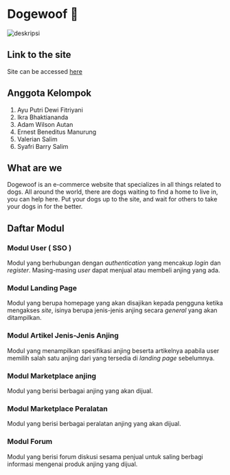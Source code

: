 # Dogewoof :dog:

![deskripsi](https://github.com/valeelim/dogewoof/actions/workflows/dpl.yml/badge.svg)

## Link to the site

Site can be accessed [here](https://dogewoof.herokuapp.com/)

## Anggota Kelompok
1. Ayu Putri Dewi Fitriyani
2. Ikra Bhaktiananda
3. Adam Wilson Autan
4. Ernest Beneditus Manurung
5. Valerian Salim
6. Syafri Barry Salim

## What are we

Dogewoof is an e-commerce website that specializes in all things related to dogs. All around the world, there are dogs waiting to find a home to live in, you can help here. Put your dogs up to the site, and wait for others to take your dogs in for the better.

## Daftar Modul

### Modul User ( SSO )
Modul yang berhubungan dengan *authentication* yang mencakup *login* dan *register*. Masing-masing *user* dapat menjual atau membeli anjing yang ada.

### Modul Landing Page 
Modul yang berupa homepage yang akan disajikan kepada pengguna ketika mengakses *site*, isinya berupa jenis-jenis anjing secara *general* yang akan ditampilkan.

### Modul Artikel Jenis-Jenis Anjing
Modul yang menampilkan spesifikasi anjing beserta artikelnya apabila user memilih salah satu anjing dari yang tersedia di *landing page* sebelumnya.

### Modul Marketplace anjing
Modul yang berisi berbagai anjing yang akan dijual.

### Modul Marketplace Peralatan
Modul yang berisi berbagai peralatan anjing yang akan dijual.

### Modul Forum
Modul yang berisi forum diskusi sesama penjual untuk saling berbagi informasi mengenai produk anjing yang dijual.